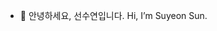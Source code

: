 - 👋 안녕하세요, 선수연입니다. Hi, I’m Suyeon Sun.

<!--
- 👀 서비스를 이해하는 I’m interested in ...
- 🌱 I’m currently learning ...
-->

<!---
SuyeonSun/SuyeonSun is a ✨ special ✨ repository because its `README.md` (this file) appears on your GitHub profile.
You can click the Preview link to take a look at your changes.
--->
